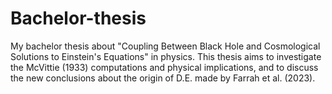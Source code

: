# Bachelor-thesis
My bachelor thesis about "Coupling Between Black Hole and Cosmological Solutions to Einstein's Equations" in physics. This thesis aims to investigate the McVittie (1933) computations and physical implications, and to discuss the new conclusions about the origin of D.E. made by Farrah et al. (2023).
